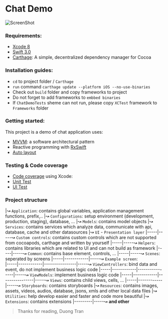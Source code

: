 # Chat Demo
![ScreenShot](https://raw.github.com/duongifc/ChatDemo/master/Demo.gif)


### Requirements:
- [Xcode 8]
- [Swift 3.0]
- [Carthage]: A simple, decentralized dependency manager for Cocoa

### Installation guides:
- `cd` to project folder / `Carthage`
- `run` command `carthage update --platform iOS --no-use-binaries`
- Check out `build` folder and copy frameworks to project
- Do not forget to add frameworks to `embbed binaries`
- If `ChatDemoTests` sheme can not run, please copy `XCTest` framework to `Frameworks` folder

### Getting started:
This project is a demo of chat application uses:
- [MVVM]: a software architectural pattern
- Reactive programming with [RxSwift]
- [Auto layout]

### Testing & Code coverage
- [Code coverage] using Xcode: 
- [Unit Test]
- [UI Test]

### Project structure

|↝ `Application`: contains global variables, application management functions, prefix,..
|↝ `Configurations`: setup environment (development, production, staging), database, ...
|↝ `Models`: contains model objects
|↝ `Services`: contains services which analyze data, communicate with api, database, cache and other datasources
|↝ `UI` - `Presentation layer`
|-----|-----↝ `Custom controls`: contains custom controls which are not supported from cocoapods, carthage and written by yourself
|-----|-----↝ `Helpers`: contains libraries which are related to UI and can not build as framework
|-----|-----↝ `Common`: contains base element, controls, ...
|-----|-----↝ `Scenes`: seperated by screens
|-----|------------|-----↝ `Example screen`:  
|-----|------------|----------------|-----↝ `ViewControllers`:  bind data and event, do not implement business logic code
|-----|------------|----------------|-----↝ `ViewModels`:  implement business logic code
|-----|------------|----------------|-----↝ `Views`:  contains child views, cells, ...
|-----|------------|-----↝ `Storyboards`:  contains storyboards
|↝ `Resources`: contains images, assets, videos, audios, database, jsons, xmls and other local data files
|↝ `Utilities`:  help develop easier and faster and code more beautiful
|↝ `Extensions`: contains extensions
|---------|-----↝ **and other**


> Thanks for reading,
> Duong Tran

[Carthage]: <https://github.com/Carthage/Carthage>
[RxSwift]: <https://github.com/ReactiveX/RxSwift>
[Swift 3.0]: <https://swift.org/>
[Xcode 8]: <https://developer.apple.com/services-account/download?path=/Developer_Tools/Xcode_8/Xcode_8.xip>
[MVVM]: <https://www.objc.io/issues/13-architecture/mvvm/>
[Auto layout]: <https://developer.apple.com/library/prerelease/content/documentation/UserExperience/Conceptual/AutolayoutPG/index.html>
[Code coverage]: <https://developer.apple.com/library/content/documentation/DeveloperTools/Conceptual/testing_with_xcode/chapters/07-code_coverage.html>
[Unit Test]: <https://developer.apple.com/library/content/documentation/DeveloperTools/Conceptual/testing_with_xcode/chapters/07-code_coverage.html>
[UI Test]: <https://developer.apple.com/library/content/documentation/DeveloperTools/Conceptual/testing_with_xcode/chapters/09-ui_testing.html>
